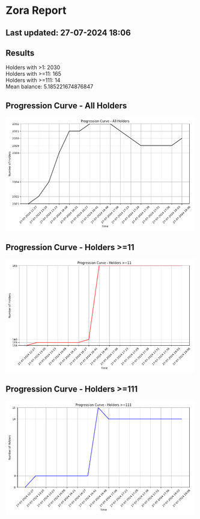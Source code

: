 # Zora Report
## Last updated: 27-07-2024 18:06
## Results
Holders with >1: 2030  
Holders with >=11: 165  
Holders with >=111: 14  
Mean balance: 5.185221674876847  
## Progression Curve - All Holders
![Progression Curve - All Holders](progression_curve_all.png)
## Progression Curve - Holders >=11
![Progression Curve - Holders >=11](progression_curve_gt_11.png)
## Progression Curve - Holders >=111
![Progression Curve - Holders >=111](progression_curve_gt_111.png)
